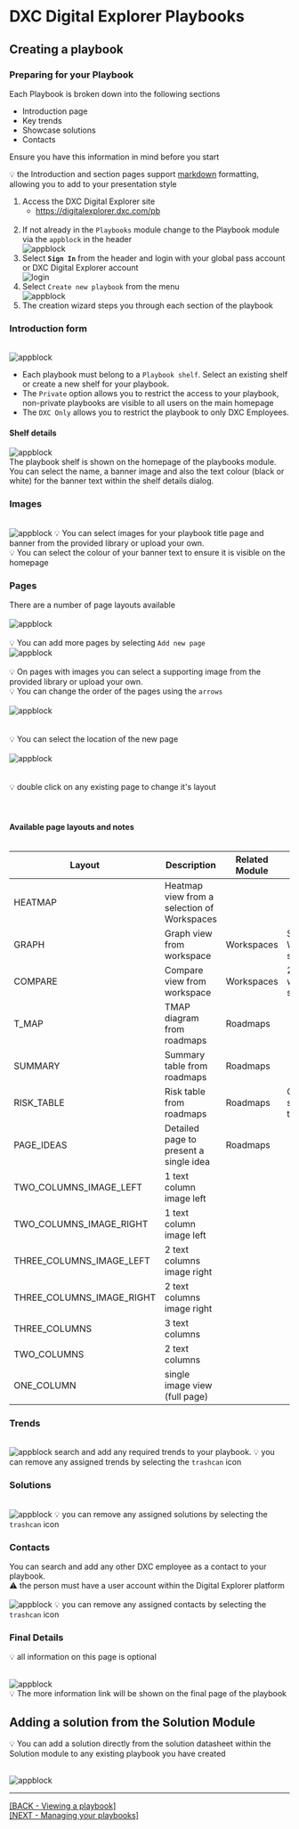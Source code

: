 # DXC Digital Explorer Playbooks

##  Creating a playbook

### Preparing for your Playbook
Each Playbook is broken down into the following sections

- Introduction page
- Key trends
- Showcase solutions
- Contacts

Ensure you have this information in mind before you start

:bulb: the Introduction  and section pages support [markdown](https://jfcere.github.io/ngx-markdown/) formatting, allowing you to add to your presentation style

1. Access the DXC Digital Explorer site
     - https://digitalexplorer.dxc.com/pb
     <br>
1. If not already in the `Playbooks` module change to the Playbook module via the `appblock` in the header
    <br>![appblock](images/appBlock.png)
1. Select **`Sign In`** from the header and login with your global pass account or DXC Digital Explorer account
    <br>![login](images/login.png)
1. Select `Create new playbook` from the menu
    <br>![appblock](images/createpb1.png)
1. The creation wizard steps you through each section of the playbook

### Introduction form
  <br>![appblock](images/playbook1.png)
<br>
- Each playbook must belong to a `Playbook shelf`.  Select an existing shelf or create a new shelf for your playbook.
- The `Private` option allows you to restrict the access to your playbook, non-private playbooks are visible to all users on the main homepage
- The `DXC Only` allows you to restrict the playbook to only DXC Employees.

#### Shelf details
![appblock](images/playbook1a.png)<br>
The playbook shelf is shown on the homepage of the playbooks module.  You can select the name, a banner image and also the text colour (black or white) for the banner text within the shelf details dialog.



### Images
  <br>![appblock](images/playbook2.png)
  :bulb: You can select images for your playbook title page and banner from the provided library or upload your own.<br>
  :bulb: You can select the colour of your banner text to ensure it is visible on the homepage

### Pages
  There are a number of page layouts available<br>
  <br>![appblock](images/playbook3.png)<br><br>
  :bulb: You can add more pages by selecting `Add new page`
   <br>![appblock](images/playbook3a.png)<br><br>
  :bulb: On pages with images you can select a supporting image from the provided library or upload your own.<br>
  :bulb: You can change the order of the pages using the `arrows`
  <br><br>![appblock](images/playbook3b.png)<br><br><br>
  :bulb: You can select the location of the new page
  <br><br>![appblock](images/playbook3c.png)<br><br><br>
  :bulb: double click on any existing page to change it's layout<br>
<br><br>

#### Available page layouts and notes<br><br>

|Layout|Description|Related Module|Notes
|---|---|---|---|
|HEATMAP|Heatmap view from a selection of Workspaces|
|GRAPH|Graph view from workspace|Workspaces|Single Workspace selection
|COMPARE|Compare view from workspace|Workspaces|2 or 3 workspace selections
|T_MAP|TMAP diagram from roadmaps|Roadmaps|
|SUMMARY|Summary table from roadmaps|Roadmaps|
|RISK_TABLE|Risk table from roadmaps|Roadmaps|Option to select the table axis
|PAGE_IDEAS|Detailed page to present a single idea|Roadmaps|
|TWO_COLUMNS_IMAGE_LEFT|1 text column image left|
|TWO_COLUMNS_IMAGE_RIGHT|1 text column image left|
|THREE_COLUMNS_IMAGE_LEFT|2 text columns image right|
|THREE_COLUMNS_IMAGE_RIGHT|2 text columns image right|
|THREE_COLUMNS|3 text columns|
|TWO_COLUMNS|2 text columns|
|ONE_COLUMN|single image view (full page)|

### Trends
  <br>![appblock](images/playbook4.png)
  search and add any required trends to your playbook.
  :bulb: you can remove any assigned trends by selecting the `trashcan` icon

### Solutions
  <br>![appblock](images/playbook5.png)
  :bulb: you can remove any assigned solutions by selecting the `trashcan` icon

### Contacts
You can search and add any other DXC employee as a contact to your playbook.<br>
:warning: the person must have a user account within the Digital Explorer platform<br>
  <br>![appblock](images/playbook6.png)
  :bulb: you can remove any assigned contacts by selecting the `trashcan` icon

### Final Details
:bulb: all information on this page is optional

  <br>![appblock](images/playbook7.png)<br>
:bulb: The more information link will be shown on the final page of the playbook


##  Adding a solution from the Solution Module
:bulb: You can add a solution directly from the solution datasheet within the Solution module to any existing playbook you have created

<br>![appblock](images/solution2pb1.png)


---

[[BACK - Viewing a playbook]](ViewingaPlaybook.md)<br>
[[NEXT - Managing your playbooks]](ManagingaPlaybook.md)
